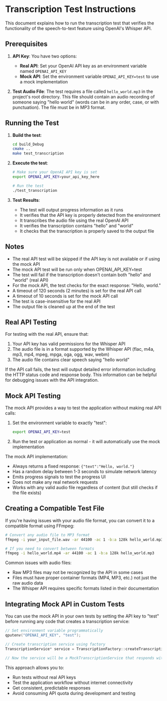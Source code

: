 # Transcription Test Instructions

This document explains how to run the transcription test that verifies the functionality of the speech-to-text feature using OpenAI's Whisper API.

## Prerequisites

1. **API Key**: You have two options:
   - **Real API**: Set your OpenAI API key as an environment variable named `OPENAI_API_KEY`
   - **Mock API**: Set the environment variable `OPENAI_API_KEY=test` to use a mock implementation

2. **Test Audio File**: The test requires a file called `hello_world.mp3` in the project's root directory. This file should contain an audio recording of someone saying "hello world" (words can be in any order, case, or with punctuation). The file must be in MP3 format.

## Running the Test

1. **Build the test**:
   ```bash
   cd build_Debug
   cmake ..
   make test_transcription
   ```

2. **Execute the test**:
   ```bash
   # Make sure your OpenAI API key is set
   export OPENAI_API_KEY=your_api_key_here
   
   # Run the test
   ./test_transcription
   ```

3. **Test Results**:
   - The test will output progress information as it runs
   - It verifies that the API key is properly detected from the environment
   - It transcribes the audio file using the real OpenAI API
   - It verifies the transcription contains "hello" and "world"
   - It checks that the transcription is properly saved to the output file

## Notes

- The real API test will be skipped if the API key is not available or if using the mock API
- The mock API test will be run only when OPENAI_API_KEY=test
- The test will fail if the transcription doesn't contain both "hello" and "world" (real API)
- For the mock API, the test checks for the exact response: "Hello, world."
- A timeout of 120 seconds (2 minutes) is set for the real API call
- A timeout of 10 seconds is set for the mock API call
- The test is case-insensitive for the real API
- The output file is cleaned up at the end of the test

## Real API Testing

For testing with the real API, ensure that:
1. Your API key has valid permissions for the Whisper API
2. The audio file is in a format supported by the Whisper API (flac, m4a, mp3, mp4, mpeg, mpga, oga, ogg, wav, webm)
3. The audio file contains clear speech saying "hello world"

If the API call fails, the test will output detailed error information including the HTTP status code and response body. This information can be helpful for debugging issues with the API integration.

## Mock API Testing

The mock API provides a way to test the application without making real API calls:

1. Set the environment variable to exactly "test":
   ```bash
   export OPENAI_API_KEY=test
   ```

2. Run the test or application as normal - it will automatically use the mock implementation

The mock API implementation:
- Always returns a fixed response: `{"text":"Hello, world."}`
- Has a random delay between 1-3 seconds to simulate network latency
- Emits progress signals to test the progress UI
- Does not make any real network requests
- Works with any valid audio file regardless of content (but still checks if the file exists)

## Creating a Compatible Test File

If you're having issues with your audio file format, you can convert it to a compatible format using FFmpeg:

```bash
# Convert any audio file to MP3 format
ffmpeg -i your_input_file.wav -ar 44100 -ac 1 -b:a 128k hello_world.mp3

# If you need to convert between formats
ffmpeg -i hello_world.mp4 -ar 44100 -ac 1 -b:a 128k hello_world.mp3
```

Common issues with audio files:
- Raw MP3 files may not be recognized by the API in some cases
- Files must have proper container formats (MP4, MP3, etc.) not just the raw audio data
- The Whisper API requires specific formats listed in their documentation

## Integrating Mock API in Custom Tests

You can use the mock API in your own tests by setting the API key to "test" before running any code that creates a transcription service:

```cpp
// Set environment variable programmatically
qputenv("OPENAI_API_KEY", "test");

// Create transcription service using factory
TranscriptionService* service = TranscriptionFactory::createTranscriptionService(this);

// Now the service will be a MockTranscriptionService that responds with "Hello, world."
```

This approach allows you to:
- Run tests without real API keys
- Test the application workflow without internet connectivity
- Get consistent, predictable responses
- Avoid consuming API quota during development and testing